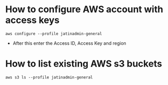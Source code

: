 # How to configure AWS account with access keys

`aws configure --profile jatinadmin-general`

- After this enter the Access ID, Access Key and region 

# How to list existing AWS s3 buckets

`aws s3 ls --profile jatinadmin-general`